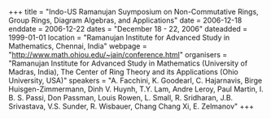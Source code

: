 +++
title = "Indo-US Ramanujan Suymposium on Non-Commutative Rings, Group Rings, Diagram Algebras, and Applications"
date = 2006-12-18
enddate = 2006-12-22
dates = "December 18 - 22, 2006"
dateadded = 1999-01-01
location = "Ramanujan Institute for Advanced Study in Mathematics, Chennai, India"
webpage = "http://www.math.ohiou.edu/~jain/conference.html"
organisers = "Ramanujan Institute for Advanced Study in Mathematics (University of Madras, India), The Center of Ring Theory and its Applications (Ohio University, USA)"
speakers = "A. Facchini, K. Goodearl, C. Hajarnavis, Birge Huisgen-Zimmermann, Dinh V. Huynh, T.Y. Lam, Andre Leroy, Paul Martin, I. B. S. Passi, Don Passman, Louis Rowen, L. Small, R. Sridharan, J.B. Srivastava, V.S. Sunder, R. Wisbauer, Chang Chang Xi, E. Zelmanov"
+++
